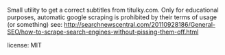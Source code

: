 Small utility to get a correct subtitles from titulky.com.
Only for educational purposes, automatic google scraping is prohibited
by their terms of usage (or something) see: http://searchnewscentral.com/20110928186/General-SEO/how-to-scrape-search-engines-without-pissing-them-off.html

license: MIT
